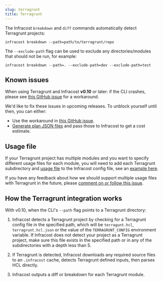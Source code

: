```yaml
---
slug: terragrunt
title: Terragrunt
---
```


The Infracost `breakdown` and `diff` commands automatically detect Terragrunt projects:

```shell
infracost breakdown --path=path/to/terragrunt/repo
```

The `--exclude-path` flag can be used to exclude any directories/modules that should not be run, for example:
```shell
infracost breakdown --path=. --exclude-path=dev --exclude-path=test
```

## Known issues

When using Terragrunt and Infracost **v0.10** or later: if the CLI crashes, please see [this GitHub issue](https://github.com/infracost/infracost/issues/1695) for a workaround.

We'd like to fix these issues in upcoming releases. To unblock yourself until then, you can either:
- Use the workaround in [this GitHub issue](https://github.com/infracost/infracost/issues/1695).
- [Generate plan JSON files](/docs/troubleshooting/#terragrunt) and pass those to Infracost to get a cost estimate.

## Usage file

If your Terragrunt project has multiple modules and you want to specify different usage files for each module, you will need to add each Terragrunt subdirectory and [usage file](/docs/features/usage_based_resources/) to the Infracost config file, see an [example here](/docs/features/config_file#examples).

If you have any feedback about how we should support multiple usage files with Terragrunt in the future, please [comment on or follow this issue](https://github.com/infracost/infracost/issues/934).

## How the Terragrunt integration works

With v0.10, when the CLI's `--path` flag points to a Terragrunt directory:
1. Infracost detects a Terragrunt project by checking for a Terragrunt config file in the specified path, which will be `terragunt.hcl`, `terragrunt.hcl.json` or the value of the `TERRAGRUNT_CONFIG` environment variable. If Infracost does not detect your project as a Terragrunt project, make sure this file exists in the specified path or in any of the subdirectories with a depth less than 5.

2. If Terragrunt is detected, Infracost downloads any required source files to an `.infracost` cache, detects Terragrunt defined inputs, then parses HCL directly.

3. Infracost outputs a diff or breakdown for each Terragrunt module.
